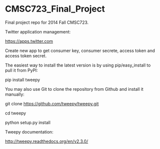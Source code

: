 CMSC723_Final_Project
=====================

Final project repo for 2014 Fall CMSC723.

Twitter application management:

https://apps.twitter.com

Create new app to get consumer key, consumer secrete, access token and access token secret.

The easiest way to install the latest version is by using pip/easy_install to pull it from PyPI:

pip install tweepy

You may also use Git to clone the repository from Github and install it manually:

git clone https://github.com/tweepy/tweepy.git

cd tweepy

python setup.py install

Tweepy documentation:

http://tweepy.readthedocs.org/en/v2.3.0/
